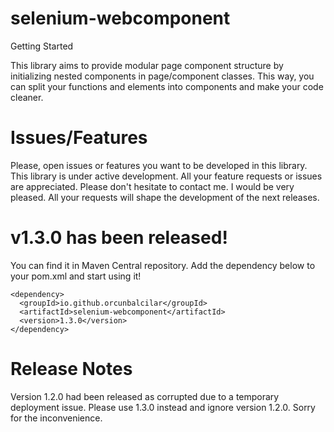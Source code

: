 # selenium-webcomponent

Getting Started

This library aims
to provide modular page component structure by initializing nested components in page/component classes.
This way, you can split your functions and elements into components and make your code cleaner.

# Issues/Features

Please, open issues or features you want to be developed in this library. This library is under active development.
All your feature requests or issues are appreciated. Please don't hesitate to contact me. I would be very pleased.
All your requests will shape the development of the next releases.

# v1.3.0 has been released!

You can find it in Maven Central repository. Add the dependency below to your pom.xml and start using it!

```
<dependency>
  <groupId>io.github.orcunbalcilar</groupId>
  <artifactId>selenium-webcomponent</artifactId>
  <version>1.3.0</version>
</dependency>
```

# Release Notes

Version 1.2.0 had been released as corrupted due to a temporary deployment issue. Please use 1.3.0 instead and ignore
version 1.2.0. Sorry for the inconvenience.
